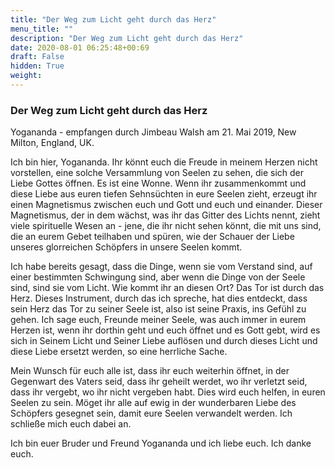 ```yaml
---
title: "Der Weg zum Licht geht durch das Herz"
menu_title: ""
description: "Der Weg zum Licht geht durch das Herz"
date: 2020-08-01 06:25:48+00:69
draft: False
hidden: True
weight:
---
```

### Der Weg zum Licht geht durch das Herz

Yogananda - empfangen durch Jimbeau Walsh am 21. Mai 2019, New Milton, England, UK.

Ich bin hier, Yogananda. Ihr könnt euch die Freude in meinem Herzen nicht vorstellen, eine solche Versammlung von Seelen zu sehen, die sich der Liebe Gottes öffnen. Es ist eine Wonne. Wenn ihr zusammenkommt und diese Liebe aus euren tiefen Sehnsüchten in eure Seelen zieht, erzeugt ihr einen Magnetismus zwischen euch und Gott und euch und einander. Dieser Magnetismus, der in dem wächst, was ihr das Gitter des Lichts nennt, zieht viele spirituelle Wesen an - jene, die ihr nicht sehen könnt, die mit uns sind, die an eurem Gebet teilhaben und spüren, wie der Schauer der Liebe unseres glorreichen Schöpfers in unsere Seelen kommt.

Ich habe bereits gesagt, dass die Dinge, wenn sie vom Verstand sind, auf einer bestimmten Schwingung sind, aber wenn die Dinge von der Seele sind, sind sie vom Licht. Wie kommt ihr an diesen Ort? Das Tor ist durch das Herz. Dieses Instrument, durch das ich spreche, hat dies entdeckt, dass sein Herz das Tor zu seiner Seele ist, also ist seine Praxis, ins Gefühl zu gehen. Ich sage euch, Freunde meiner Seele, was auch immer in eurem Herzen ist, wenn ihr dorthin geht und euch öffnet und es Gott gebt, wird es sich in Seinem Licht und Seiner Liebe auflösen und durch dieses Licht und diese Liebe ersetzt werden, so eine herrliche Sache.

Mein Wunsch für euch alle ist, dass ihr euch weiterhin öffnet, in der Gegenwart des Vaters seid, dass ihr geheilt werdet, wo ihr verletzt seid, dass ihr vergebt, wo ihr nicht vergeben habt. Dies wird euch helfen, in euren Seelen zu sein. Möget ihr alle auf ewig in der wunderbaren Liebe des Schöpfers gesegnet sein, damit eure Seelen verwandelt werden. Ich schließe mich euch dabei an.

Ich bin euer Bruder und Freund Yogananda und ich liebe euch. Ich danke euch.
